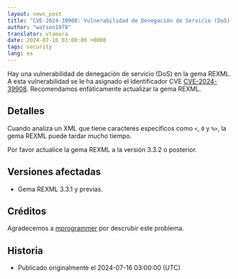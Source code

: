 ```yaml
---
layout: news_post
title: "CVE-2024-39908: Vulnerabilidad de Denegación de Servicio (DoS) en REXML"
author: "watson1978"
translator: vtamara
date: 2024-07-16 03:00:00 +0000
tags: security
lang: es
---
```


Hay una vulnerabilidad de denegación de servicio (DoS) en la gema REXML.
A esta vulnerabilidad se le ha asignado el identificador CVE
[CVE-2024-39908](https://www.cve.org/CVERecord?id=CVE-2024-39908).
Recomendamos enfáticamente actualizar la gema REXML.

## Detalles

Cuando analiza un XML que tiene caracteres específicos como
`<`, `0` y `%>`, la gema REXML puede tardar mucho tiempo.

Por favor actualice la gema REXML a la versión 3.3.2 o posterior.

## Versiones afectadas

* Gema REXML 3.3.1 y previas.

## Créditos

Agradecemos a [mprogrammer](https://hackerone.com/mprogrammer)
por descrubir este problema.

## Historia

* Publicado originalmente el 2024-07-16 03:00:00 (UTC)
